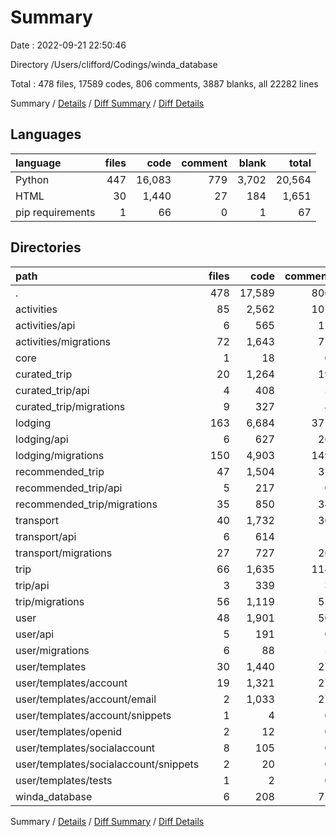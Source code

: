# Summary

Date : 2022-09-21 22:50:46

Directory /Users/clifford/Codings/winda_database

Total : 478 files,  17589 codes, 806 comments, 3887 blanks, all 22282 lines

Summary / [Details](details.md) / [Diff Summary](diff.md) / [Diff Details](diff-details.md)

## Languages
| language | files | code | comment | blank | total |
| :--- | ---: | ---: | ---: | ---: | ---: |
| Python | 447 | 16,083 | 779 | 3,702 | 20,564 |
| HTML | 30 | 1,440 | 27 | 184 | 1,651 |
| pip requirements | 1 | 66 | 0 | 1 | 67 |

## Directories
| path | files | code | comment | blank | total |
| :--- | ---: | ---: | ---: | ---: | ---: |
| . | 478 | 17,589 | 806 | 3,887 | 22,282 |
| activities | 85 | 2,562 | 107 | 688 | 3,357 |
| activities/api | 6 | 565 | 12 | 174 | 751 |
| activities/migrations | 72 | 1,643 | 71 | 428 | 2,142 |
| core | 1 | 18 | 0 | 17 | 35 |
| curated_trip | 20 | 1,264 | 19 | 290 | 1,573 |
| curated_trip/api | 4 | 408 | 5 | 112 | 525 |
| curated_trip/migrations | 9 | 327 | 8 | 50 | 385 |
| lodging | 163 | 6,684 | 371 | 1,226 | 8,281 |
| lodging/api | 6 | 627 | 26 | 199 | 852 |
| lodging/migrations | 150 | 4,903 | 149 | 897 | 5,949 |
| recommended_trip | 47 | 1,504 | 37 | 353 | 1,894 |
| recommended_trip/api | 5 | 217 | 0 | 58 | 275 |
| recommended_trip/migrations | 35 | 850 | 34 | 206 | 1,090 |
| transport | 40 | 1,732 | 30 | 434 | 2,196 |
| transport/api | 6 | 614 | 1 | 195 | 810 |
| transport/migrations | 27 | 727 | 26 | 158 | 911 |
| trip | 66 | 1,635 | 114 | 461 | 2,210 |
| trip/api | 3 | 339 | 3 | 64 | 406 |
| trip/migrations | 56 | 1,119 | 55 | 332 | 1,506 |
| user | 48 | 1,901 | 50 | 330 | 2,281 |
| user/api | 5 | 191 | 0 | 43 | 234 |
| user/migrations | 6 | 88 | 5 | 32 | 125 |
| user/templates | 30 | 1,440 | 27 | 184 | 1,651 |
| user/templates/account | 19 | 1,321 | 27 | 126 | 1,474 |
| user/templates/account/email | 2 | 1,033 | 27 | 3 | 1,063 |
| user/templates/account/snippets | 1 | 4 | 0 | 2 | 6 |
| user/templates/openid | 2 | 12 | 0 | 9 | 21 |
| user/templates/socialaccount | 8 | 105 | 0 | 48 | 153 |
| user/templates/socialaccount/snippets | 2 | 20 | 0 | 5 | 25 |
| user/templates/tests | 1 | 2 | 0 | 1 | 3 |
| winda_database | 6 | 208 | 75 | 82 | 365 |

Summary / [Details](details.md) / [Diff Summary](diff.md) / [Diff Details](diff-details.md)